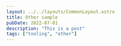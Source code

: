 ```yaml
---
layout: ../../layouts/CommonLayout.astro
title: Other sample
pubDate: 2022-07-01
description: "This is a post"
tags: ["tooling", "other"]
---
```

